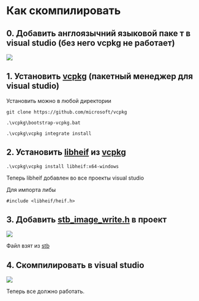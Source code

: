 # Как скомпилировать

## 0. Добавить англоязычний языковой паке т в visual studio (без него vcpkg не работает)
![](https://user-images.githubusercontent.com/24369177/151754180-12c823ef-8dd5-42a7-ae6e-d71fda0f158e.png)
## 1. Установить [vcpkg](https://github.com/microsoft/vcpkg) (пакетный менеджер для visual studio)
Установить можно в любой директории
```
git clone https://github.com/microsoft/vcpkg
```
```
.\vcpkg\bootstrap-vcpkg.bat
```
```
.\vcpkg\vcpkg integrate install
```
## 2. Установить [libheif](https://github.com/strukturag/libheif) из [vcpkg](https://github.com/microsoft/vcpkg)
```
.\vcpkg\vcpkg install libheif:x64-windows
```
Теперь libheif добавлен во все проекты visual studio 

Для импорта либы
```
#include <libheif/heif.h>
```
## 3. Добавить [stb_image_write.h](https://github.com/fitophoto/ann/blob/main/test-convert/stb_image_write.h) в проект
![](https://raw.githubusercontent.com/grimkel/justInCase/main/dir/add.PNG?token=GHSAT0AAAAAABNQUHMYLYGLFWPFMMPUX7BKYRR7XVA)

Файл взят из [stb](https://github.com/nothings/stb)

## 4. Скомпилировать в visual studio
![](https://github.com/grimkel/justInCase/blob/main/dir/comp.PNG)

Теперь все должно работать.
